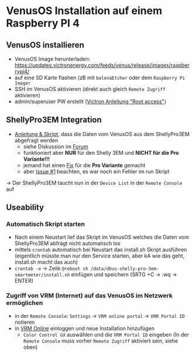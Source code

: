 # VenusOS Installation auf einem Raspberry PI 4
## VenusOS installieren
- VenusOS Image herunterladen: https://updates.victronenergy.com/feeds/venus/release/images/raspberrypi4/
- auf eine SD Karte flashen (zB mit `balenaEtcher` oder dem `Raspberry Pi Imager`
- SSH im VenusOS aktivieren (direkt auch gleich `Remote Zugriff` aktivieren)
- admin/superuser PW erstellt ([Victron Anleitung "Root access"](https://www.victronenergy.com/live/ccgx:root_access))

## ShellyPro3EM Integration
- [Anleitung & Skript](https://github.com/fabian-lauer/dbus-shelly-3em-smartmeter/), dass die Daten vom VenusOS aus dem ShellyPro3EM abgefragt werden
  - siehe Diskussion im [Forum](https://community.victronenergy.com/questions/125793/shelly-3em-smartmeter-with-venusos-cerbo-gx.html)
  - funktioniert aber **NUR** für den Shelly 3EM und **NICHT für die Pro Variante!!!**
  - jemand hat einen [Fix](https://github.com/funkmaster86/dbus-shelly-pro-3em-smartmeter) für die **Pro Variante** gemacht
  - aber [Issue #1](https://github.com/funkmaster86/dbus-shelly-pro-3em-smartmeter/issues/1) beachten, es war noch ein Fehler im run Skript

-> Der ShellyPro3EM taucht nun in der `Device List` in der `Remote Console` auf

## Useability
### Automatisch Skript starten
- Nach einem Neustart lief das Skript im VenusOS welches die Daten vom ShellyPro3EM abfrägt nicht automatisch los
- mittels `crontab` automatisch bei Neustart das install.sh Skript ausführen (eigentlich müsste man nur den Service starten, aber kA wie das geht, install.sh macht das auch)
- `crontab -e` -> Zeile `@reboot sh /data/dbus-shelly-pro-3em-smartmeter/install.sh` einfügen und speichern (SRTG +C -> :wq -> ENTER)
### Zugriff von VRM (Internet) auf das VenusOS im Netzwerk ermöglichen
- in der `Remote Console`: `Settings` -> `VRM online portal` -> `VRM Portal ID` notieren
- in [VRM Online](https://vrm.victronenergy.com) einloggen und neue Installation hinzufügen
  - `Color Control GX` auswählen und die `VRM Portal ID` eingeben (In der `Remote Console` muss vorher `Remote Zugriff` aktiviert sein, siehe oben)
